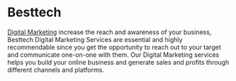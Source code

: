 # Besttech
<a href="[https://www.besttech.in/](https://www.besttech.in/digital-marketing-agency/)">Digital Marketing</a> increase the reach and awareness of your business, Besttech Digital Marketing Services are essential and highly recommendable since you get the opportunity to reach out to your target and communicate one-on-one with them. Our Digital Marketing services helps you build your online business and generate sales and profits through different channels and platforms.
